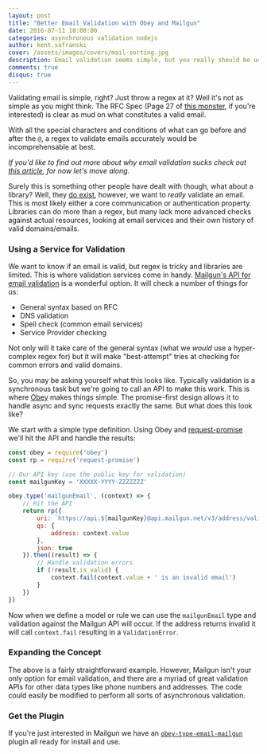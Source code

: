```yaml
---
layout: post
title: "Better Email Validation with Obey and Mailgun"
date: 2016-07-11 10:00:00
categories: asynchronous validation nodejs
author: kent.safranski
cover: /assets/images/covers/mail-sorting.jpg
description: Email validation seems simple, but you really should be using a service to accurately validate addresses. Here's how Obey and Mailgun can work together to reliably validate emails.
comments: true
disqus: true
---
```


Validating email is simple, right? Just throw a regex at it? Well it's not as simple as you might think. The RFC Spec (Page 27 of [this monster](https://www.ietf.org/rfc/rfc0822.txt), if you're interested) is clear as mud on what constitutes a valid email.

With all the special characters and conditions of what can go before and after the `@`, a regex to validate emails accurately would be incomprehensable at best.

_If you'd like to find out more about why email validation sucks check out [this article](http://www.kbedell.com/2011/03/16/how-to-validate-an-email-address-using-regular-expressions/), for now let's move along._

Surely this is something other people have dealt with though, what about a library? Well, they [do exist](https://www.npmjs.com/package/isemail), however, we want to _really_ validate an email. This is most likely either a core communication or authentication property. Libraries can do more than a regex, but many lack more advanced checks against actual resources, looking at email services and their own history of valid domains/emails.

### Using a Service for Validation

We want to know if an email is valid, but regex is tricky and libraries are limited. This is where validation services come in handy. [Mailgun's API for email validation](https://documentation.mailgun.com/api-email-validation.html#email-validation) is a wonderful option. It will check a number of things for us:

* General syntax based on RFC
* DNS validation
* Spell check (common email services)
* Service Provider checking

Not only will it take care of the general syntax (what we _would_ use a hyper-complex regex for) but it will make "best-attempt" tries at checking for common errors and valid domains.

So, you may be asking yourself what this looks like. Typically validation is a synchronous task but we're going to call an API to make this work. This is where [Obey](https://github.com/TechnologyAdvice/obey) makes things simple. The promise-first design allows it to handle async and sync requests exactly the same. But what does this look like?

We start with a simple type definition. Using Obey and [request-promise](https://www.npmjs.com/package/request-promise) we'll hit the API and handle the results:

```javascript
const obey = require('obey')
const rp = require('request-promise')

// Our API key (use the public key for validation)
const mailgunKey = 'XXXXX-YYYY-ZZZZZZZ'

obey.type('mailgunEmail', (context) => {
    // Hit the API
    return rp({ 
        uri: `https://api:${mailgunKey}@api.mailgun.net/v3/address/validate`,
        qs: {
            address: context.value
        },
        json: true 
    }).then((result) => {
        // Handle validation errors
        if (!result.is_valid) {
            context.fail(context.value + ' is an invalid email')
        }
    })
})
```

Now when we define a model or rule we can use the `mailgunEmail` type and validation against the Mailgun API will occur. If the address returns invalid it will call `context.fail` resulting in a `ValidationError`.

### Expanding the Concept

The above is a fairly straightforward example. However, Mailgun isn't your only option for email validation, and there are a myriad of great validation APIs for other data types like phone numbers and addresses. The code could easily be modified to perform all sorts of asynchronous validation.

### Get the Plugin

If you're just interested in Mailgun we have an [`obey-type-email-mailgun`](https://github.com/TechnologyAdvice/obey-type-email-mailgun) plugin all ready for install and use.
